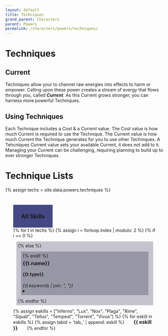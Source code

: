 ```yaml
---
layout: default
title: Techniques
grand_parent: Characters
parent: Powers
permalink: /characters/powers/techniques/
---
```


# Techniques


## Current
Techniques allow your to channel raw energies into effects to harm or empower.  Calling upon these power creates a stream of evergy that flows through you, called ***Current***.  As this Current grows stronger, you can harness more powerful Techniques.

## Using Techniques
Each Technique includes a *Cost* & a *Current* value.  The Cost value is how much Current is required to use the Technique.  The Current value is how much Current the Technique generates for you to use other Techniques.  A Tehcniques Current value sets your available Current, it does not add to it.  Managing your Current can be challenging, requiring planning to build up to ever stronger Techniques.



# Technique Lists

{% assign techs = site.data.powers.techniques %}

<div class="mytabs">
    <input type="radio" id="tab_all" name="mytabs" checked="checked">
    <label for="tab_all" style="font-size:130%">All Skills</label>
    <div class="tab">
    {% for t in techs %}
        {% assign i = forloop.index | modulo: 2 %}
        {% if i == 0 %}
            <div style="background-color: #4b476650; margin: 10px; padding: 5px;">
        {% else %}
            <div style="background-color: #37344f50; margin: 10px; padding: 5px;">
        {% endif %}
        <h3 style="margin-top: 5px;">{{t.name}}</h3>
        <h4 style="margin-top: 5px;">{{t.type}}</h4>
        <em>{{t.keywords | join: ", "}}</em>
        <details>
            <summary></summary>
            {% if t.requires %}
                <p><em>Requires: </em>{{t.requires}}</p>
            {% endif %}
            {% if t.effect %}
                <p><strong>Effect</strong>
                <br>{{t.effect}}</p>
            {% endif %}
            {% assign thresh = t.threshold %}
            {% for t in thresh %}
                <p><strong>Threshold &mdash {{t.hits}}</strong>
                <br>{{t.effect}}</p>
            {% endfor %}
        </details>
        </div>
    {% endfor %}
    </div>
    {% assign eskills = ["Inferno", "Lux", "Nox", "Plaga", "Rime", "Squall", "Tellus", "Tempest", "Torrent", "Vivus"] %}
    {% for eskill in eskills %}
        {% assign tabid = 'tab_' | append: eskill %}
        <input type="radio" id="{{ tabid }}" name="mytabs">
        <label for="{{ tabid }}" style="font-size:110%">{{ eskill }}</label>
        <div class="tab">
            {% for t in site.data.powers.techniques %}
                {% for tag in t.keywords %}
                    {% if tag == eskill %}
                        <div style="background-color: #37344f50; margin: 10px; padding: 5px;">
                        <h3 style="margin-top: 5px;">{{t.name}}</h3>
                        <h4 style="margin-top: 5px;">{{t.type}}</h4>
                        <em>{{t.keywords | join: ", "}}</em>
                        <details>
                            <summary></summary>
                            {% if t.requires %}
                                <p><em>Requires: </em>{{t.requires}}</p>
                            {% endif %}
                            {% if t.effect %}
                                <p><strong>Effect</strong>
                                <br>{{t.effect}}</p>
                            {% endif %}
                            {% assign thresh = t.threshold %}
                            {% for t in thresh %}
                                <p><strong>Threshold &mdash {{t.hits}}</strong>
                                <br>{{t.effect}}</p>
                            {% endfor %}
                        </div>
                        <div height=5px></div>
                    {% endif %}
                {% endfor %}
            {% endfor %}
        </div>
    {% endfor %}
</div>


<style>
 
.mytabs {
    display: flex;
    flex-wrap: wrap;
    margin: 0px auto;
    padding: 25px;
}
.mytabs input[type="radio"] {
    display: none;
}

.mytabs label {
    padding: 25px;
    font-weight: bold;
}

.mytabs .tab {
    width: 100%;
    padding: 0px;
    order: 1;
    display: none;
}
.mytabs .tab h2 {
    font-size: 3em;
}

.mytabs input[type='radio']:checked + label + .tab {
    display: block;
}

.mytabs input[type="radio"]:checked + label {
    background: #444985;
}
</style>
